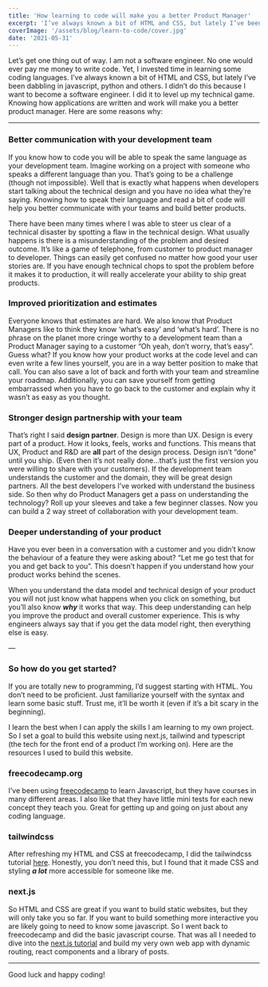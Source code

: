 ```yaml
---
title: 'How learning to code will make you a better Product Manager'
excerpt: 'I’ve always known a bit of HTML and CSS, but lately I’ve been dabbling in javascript, python and others. I didn’t do this because I want to become a software engineer. I did it to level up my technical game, because knowing how applications are written and work will make you a better product manager.'
coverImage: '/assets/blog/learn-to-code/cover.jpg'
date: '2021-05-31'
---
```


Let’s get one thing out of way. I am not a software engineer. No one would ever pay me money to write code. Yet, I invested time in learning some coding languages. I’ve always known a bit of HTML and CSS, but lately I’ve been dabbling in javascript, python and others. I didn’t do this because I want to become a software engineer. I did it to level up my technical game. Knowing how applications are written and work will make you a better product manager. Here are some reasons why:

---

### Better communication with your development team
If you know how to code you will be able to speak the same language as your development team. Imagine working on a project with someone who speaks a different language than you. That’s going to be a challenge (though not impossible). Well that is exactly what happens when developers start talking about the technical design and you have no idea what they’re saying. Knowing how to speak their language and read a bit of code will help you better communicate with your teams and build better products.  

There have been many times where I was able to steer us clear of a technical disaster by spotting a flaw in the technical design. What usually happens is there is a misunderstanding of the problem and desired outcome. It’s like a game of telephone, from customer to product manager to developer. Things can easily get confused no matter how good your user stories are. If you have enough technical chops to spot the problem before it makes it to production, it will really accelerate your ability to ship great products.

### Improved prioritization and estimates
Everyone knows that estimates are hard. We also know that Product Managers like to think they know ‘what’s easy’ and ‘what’s hard’. There is no phrase on the planet more cringe worthy to a development team than a Product Manager saying to a customer “Oh yeah, don’t worry, that’s easy”. Guess what? If you know how your product works at the code level and can even write a few lines yourself, you are in a way better position to make that call. You can also save a lot of back and forth with your team and streamline your roadmap. Additionally, you can save yourself from getting embarrassed when you have to go back to the customer and explain why it wasn’t as easy as you thought.

### Stronger design partnership with your team
That’s right I said **design partner**. Design is more than UX. Design is every part of a product. How it looks, feels, works and functions. This means that UX, Product and R&D are **all** part of the design process. Design isn’t “done” until you ship. (Even then it’s not really done…that’s just the first version you were willing to share with your customers). If the development team understands the customer and the domain, they will be great design partners. All the best developers I’ve worked with understand the business side. So then why do Product Managers get a pass on understanding the technology? Roll up your sleeves and take a few beginner classes. Now you can build a 2 way street of collaboration with your development team.

### Deeper understanding of your product
Have you ever been in a conversation with a customer and you didn’t know the behaviour of a feature they were asking about? “Let me go test that for you and get back to you”. This doesn’t happen if you understand how your product works behind the scenes.

When you understand the data model and technical design of your product you will not just know what happens when you click on something, but you’ll also know ***why*** it works that way. This deep understanding can help you improve the product and overall customer experience. This is why engineers always say that if you get the data model right, then everything else is easy. 

— 

### So how do you get started?
If you are totally new to programming, I’d suggest starting with HTML. You don’t need to be proficient. Just familiarize yourself with the syntax and learn some basic stuff. Trust me, it’ll be worth it (even if it’s a bit scary in the beginning). 

I learn the best when I can apply the skills I am learning to my own project. So I set a goal to build this website using next.js, tailwind and typescript (the tech for the front end of a product I’m working on). Here are the resources I used to build this website.

### freecodecamp.org
I’ve been using [freecodecamp](_freecodecamp.org_) to learn Javascript, but they have courses in many different areas. I also like that they have little mini tests for each new concept they teach you. Great for getting up and going on just about any coding language.

### tailwindcss
After refreshing my HTML and CSS at freecodecamp, I did the tailwindcss tutorial [here](tailwindcss.com). Honestly, you don’t need this, but I found that it made CSS and styling ***a lot*** more accessible for someone like me.

### next.js
So HTML and CSS are great if you want to build static websites, but they will only take you so far. If you want to build something more interactive you are likely going to need to know some javascript. So I went back to freecodecamp and did the basic javascript course. That was all I needed to dive into the [next.js tutorial](https://nextjs.org/learn/basics/create-nextjs-app?utm_source=next-site&utm_medium=homepage-cta&utm_campaign=next-website) and build my very own web app with dynamic routing, react components and a library of posts.

---

Good luck and happy coding! 